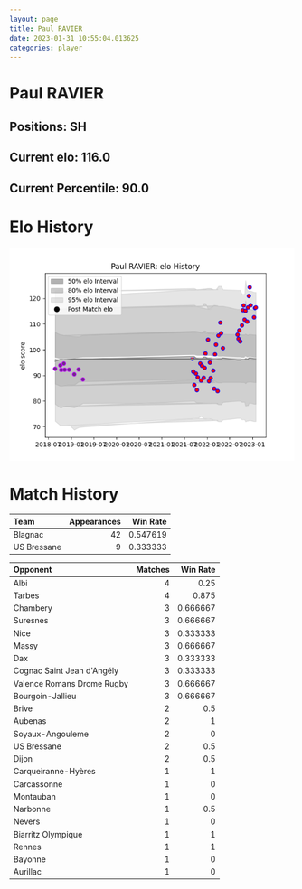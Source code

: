 ```yaml
---  
layout: page  
title: Paul RAVIER  
date: 2023-01-31 10:55:04.013625  
categories: player  
---
```

# Paul RAVIER

## Positions: SH

## Current elo: 116.0

## Current Percentile: 90.0

# Elo History


![elo history](history_PaulRAVIER.png)
# Match History


| Team        |   Appearances |   Win Rate |
|:------------|--------------:|-----------:|
| Blagnac     |            42 |   0.547619 |
| US Bressane |             9 |   0.333333 |

| Opponent                   |   Matches |   Win Rate |
|:---------------------------|----------:|-----------:|
| Albi                       |         4 |   0.25     |
| Tarbes                     |         4 |   0.875    |
| Chambery                   |         3 |   0.666667 |
| Suresnes                   |         3 |   0.666667 |
| Nice                       |         3 |   0.333333 |
| Massy                      |         3 |   0.666667 |
| Dax                        |         3 |   0.333333 |
| Cognac Saint Jean d'Angély |         3 |   0.333333 |
| Valence Romans Drome Rugby |         3 |   0.666667 |
| Bourgoin-Jallieu           |         3 |   0.666667 |
| Brive                      |         2 |   0.5      |
| Aubenas                    |         2 |   1        |
| Soyaux-Angouleme           |         2 |   0        |
| US Bressane                |         2 |   0.5      |
| Dijon                      |         2 |   0.5      |
| Carqueiranne-Hyères        |         1 |   1        |
| Carcassonne                |         1 |   0        |
| Montauban                  |         1 |   0        |
| Narbonne                   |         1 |   0.5      |
| Nevers                     |         1 |   0        |
| Biarritz Olympique         |         1 |   1        |
| Rennes                     |         1 |   1        |
| Bayonne                    |         1 |   0        |
| Aurillac                   |         1 |   0        |
